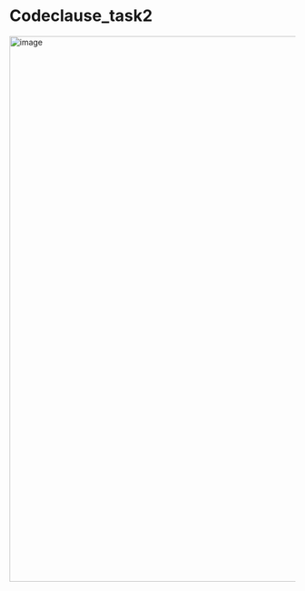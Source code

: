 # Codeclause_task2
<img width="960" alt="image" src="https://github.com/SuraviMitra/Codeclause_task2/assets/119784780/4058b48f-0a0c-4878-968c-3ece8c3e8155">
